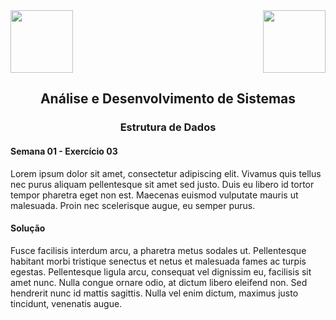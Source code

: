 <div>
  <img src="https://www.fateczl.edu.br/assets/logos/fatec-zl.png" height=100>
  <img src="https://www.fateczl.edu.br/assets/logos/novo-logo-colorido.png" align="right" height=100>
</div>

<h2 align="center">Análise e Desenvolvimento de Sistemas</h2>
<h3 align="center">Estrutura de Dados</h3>
<h4>Semana 01 - Exercício 03</h4>
Lorem ipsum dolor sit amet, consectetur adipiscing elit. Vivamus quis tellus nec purus aliquam pellentesque sit amet sed justo. Duis eu libero id tortor tempor pharetra eget non est. Maecenas euismod vulputate mauris ut malesuada. Proin nec scelerisque augue, eu semper purus.

<h4>Solução</h4>

Fusce facilisis interdum arcu, a pharetra metus sodales ut. Pellentesque habitant morbi tristique senectus et netus et malesuada fames ac turpis egestas. Pellentesque ligula arcu, consequat vel dignissim eu, facilisis sit amet nunc. Nulla congue ornare odio, at dictum libero eleifend non. Sed hendrerit nunc id mattis sagittis. Nulla vel enim dictum, maximus justo tincidunt, venenatis augue. 

